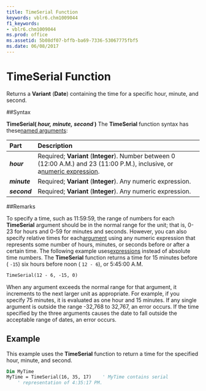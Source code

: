 ```yaml
---
title: TimeSerial Function
keywords: vblr6.chm1009044
f1_keywords:
- vblr6.chm1009044
ms.prod: office
ms.assetid: 5b08df07-bffb-ba69-7336-53067775fbf5
ms.date: 06/08/2017
---
```



# TimeSerial Function



Returns a  **Variant** (**Date**) containing the time for a specific hour, minute, and second.

##Syntax

**TimeSerial( _hour,_ _minute,_ _second_ )**
The  **TimeSerial** function syntax has these[named arguments](../../Glossary/vbe-glossary.md):


|**Part**|**Description**|
|:-----|:-----|
|**_hour_**|Required;  **Variant** (**Integer**). Number between 0 (12:00 A.M.) and 23 (11:00 P.M.), inclusive, or a[numeric expression](../../Glossary/vbe-glossary.md).|
|**_minute_**|Required;  **Variant** (**Integer**). Any numeric expression.|
|**_second_**|Required;  **Variant** (**Integer**). Any numeric expression.|

##Remarks

To specify a time, such as 11:59:59, the range of numbers for each  **TimeSerial** argument should be in the normal range for the unit; that is, 0-23 for hours and 0-59 for minutes and seconds. However, you can also specify relative times for each[argument](../../Glossary/vbe-glossary.md) using any numeric expression that represents some number of hours, minutes, or seconds before or after a certain time. The following example uses[expressions](../../Glossary/vbe-glossary.md) instead of absolute time numbers. The **TimeSerial** function returns a time for 15 minutes before ( `-15`) six hours before noon ( `12 - 6`), or 5:45:00 A.M.



```vb
TimeSerial(12 - 6, -15, 0)
```

When any argument exceeds the normal range for that argument, it increments to the next larger unit as appropriate. For example, if you specify 75 minutes, it is evaluated as one hour and 15 minutes. If any single argument is outside the range -32,768 to 32,767, an error occurs. If the time specified by the three arguments causes the date to fall outside the acceptable range of dates, an error occurs.

## Example

This example uses the  **TimeSerial** function to return a time for the specified hour, minute, and second.


```vb
Dim MyTime
MyTime = TimeSerial(16, 35, 17)    ' MyTime contains serial 
    ' representation of 4:35:17 PM.

```


